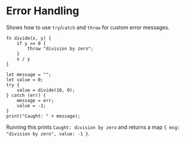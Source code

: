 # Error Handling

Shows how to use `try`/`catch` and `throw` for custom error messages.

```rhai
fn divide(x, y) {
    if y == 0 {
        throw "division by zero";
    }
    x / y
}

let message = "";
let value = 0;
try {
    value = divide(10, 0);
} catch (err) {
    message = err;
    value = -1;
}
print("Caught: " + message);
```
Running this prints `Caught: division by zero` and returns a map `{ msg: "division by zero", value: -1 }`.
